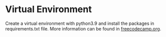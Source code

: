 # Virtual Environment

Create a virtual environment with python3.9 and install the packages in requirements.txt file. More information can be found in [freecodecamp.org](https://www.freecodecamp.org/news/how-to-setup-virtual-environments-in-python/).
